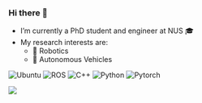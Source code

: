 ### Hi there 👋

<!--
**SS47816/SS47816** is a ✨ _special_ ✨ repository because its `README.md` (this file) appears on your GitHub profile.

Here are some ideas to get you started:

- 🔭 I’m currently working on ...
- 🌱 I’m currently learning ...
- 👯 I’m looking to collaborate on ...
- 🤔 I’m looking for help with ...
- 💬 Ask me about ...
- 📫 How to reach me: ...
- 😄 Pronouns: ...
- ⚡ Fun fact: ...
-->

- I’m currently a PhD student and engineer at NUS 🎓 
- My research interests are:
  - 🦾 Robotics
  - 🚗 Autonomous Vehicles

![Ubuntu](https://img.shields.io/badge/OS-Ubuntu-informational?style=flat&logo=ubuntu&logoColor=white&color=2bbc8a)
![ROS](https://img.shields.io/badge/Tools-ROS-informational?style=flat&logo=ROS&logoColor=white&color=2bbc8a)
![C++](https://img.shields.io/badge/Code-C++-informational?style=flat&logo=c%2B%2B&logoColor=white&color=2bbc8a)
![Python](https://img.shields.io/badge/Code-Python-informational?style=flat&logo=python&logoColor=white&color=2bbc8a)
![Pytorch](https://img.shields.io/badge/Code-Pytorch-informational?style=flat&logo=pytorch&logoColor=white&color=2bbc8a)

<img align="center" src="https://github-readme-stats.vercel.app/api?username=ss47816&theme=github_dark&show_icons=true&count_private=true" />
